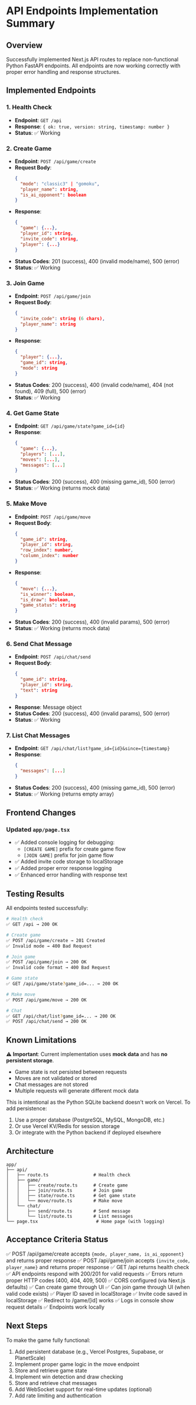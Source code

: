 # API Endpoints Implementation Summary

## Overview

Successfully implemented Next.js API routes to replace non-functional Python FastAPI endpoints. All endpoints are now working correctly with proper error handling and response structures.

## Implemented Endpoints

### 1. Health Check

- **Endpoint**: `GET /api`
- **Response**: `{ ok: true, version: string, timestamp: number }`
- **Status**: ✅ Working

### 2. Create Game

- **Endpoint**: `POST /api/game/create`
- **Request Body**:
  ```json
  {
    "mode": "classic3" | "gomoku",
    "player_name": string,
    "is_ai_opponent": boolean
  }
  ```
- **Response**:
  ```json
  {
    "game": {...},
    "player_id": string,
    "invite_code": string,
    "player": {...}
  }
  ```
- **Status Codes**: 201 (success), 400 (invalid mode/name), 500 (error)
- **Status**: ✅ Working

### 3. Join Game

- **Endpoint**: `POST /api/game/join`
- **Request Body**:
  ```json
  {
    "invite_code": string (6 chars),
    "player_name": string
  }
  ```
- **Response**:
  ```json
  {
    "player": {...},
    "game_id": string,
    "mode": string
  }
  ```
- **Status Codes**: 200 (success), 400 (invalid code/name), 404 (not found), 409 (full), 500 (error)
- **Status**: ✅ Working

### 4. Get Game State

- **Endpoint**: `GET /api/game/state?game_id={id}`
- **Response**:
  ```json
  {
    "game": {...},
    "players": [...],
    "moves": [...],
    "messages": [...]
  }
  ```
- **Status Codes**: 200 (success), 400 (missing game_id), 500 (error)
- **Status**: ✅ Working (returns mock data)

### 5. Make Move

- **Endpoint**: `POST /api/game/move`
- **Request Body**:
  ```json
  {
    "game_id": string,
    "player_id": string,
    "row_index": number,
    "column_index": number
  }
  ```
- **Response**:
  ```json
  {
    "move": {...},
    "is_winner": boolean,
    "is_draw": boolean,
    "game_status": string
  }
  ```
- **Status Codes**: 200 (success), 400 (invalid params), 500 (error)
- **Status**: ✅ Working (returns mock data)

### 6. Send Chat Message

- **Endpoint**: `POST /api/chat/send`
- **Request Body**:
  ```json
  {
    "game_id": string,
    "player_id": string,
    "text": string
  }
  ```
- **Response**: Message object
- **Status Codes**: 200 (success), 400 (invalid params), 500 (error)
- **Status**: ✅ Working

### 7. List Chat Messages

- **Endpoint**: `GET /api/chat/list?game_id={id}&since={timestamp}`
- **Response**:
  ```json
  {
    "messages": [...]
  }
  ```
- **Status Codes**: 200 (success), 400 (missing game_id), 500 (error)
- **Status**: ✅ Working (returns empty array)

## Frontend Changes

### Updated `app/page.tsx`

- ✅ Added console logging for debugging:
  - `[CREATE GAME]` prefix for create game flow
  - `[JOIN GAME]` prefix for join game flow
- ✅ Added invite code storage to localStorage
- ✅ Added proper error response logging
- ✅ Enhanced error handling with response text

## Testing Results

All endpoints tested successfully:

```bash
# Health check
✅ GET /api → 200 OK

# Create game
✅ POST /api/game/create → 201 Created
✅ Invalid mode → 400 Bad Request

# Join game
✅ POST /api/game/join → 200 OK
✅ Invalid code format → 400 Bad Request

# Game state
✅ GET /api/game/state?game_id=... → 200 OK

# Make move
✅ POST /api/game/move → 200 OK

# Chat
✅ GET /api/chat/list?game_id=... → 200 OK
✅ POST /api/chat/send → 200 OK
```

## Known Limitations

⚠️ **Important**: Current implementation uses **mock data** and has **no persistent storage**.

- Game state is not persisted between requests
- Moves are not validated or stored
- Chat messages are not stored
- Multiple requests will generate different mock data

This is intentional as the Python SQLite backend doesn't work on Vercel. To add persistence:

1. Use a proper database (PostgreSQL, MySQL, MongoDB, etc.)
2. Or use Vercel KV/Redis for session storage
3. Or integrate with the Python backend if deployed elsewhere

## Architecture

```
app/
├── api/
│   ├── route.ts                 # Health check
│   ├── game/
│   │   ├── create/route.ts      # Create game
│   │   ├── join/route.ts        # Join game
│   │   ├── state/route.ts       # Get game state
│   │   └── move/route.ts        # Make move
│   └── chat/
│       ├── send/route.ts        # Send message
│       └── list/route.ts        # List messages
└── page.tsx                      # Home page (with logging)
```

## Acceptance Criteria Status

✅ POST /api/game/create accepts `{mode, player_name, is_ai_opponent}` and returns proper response
✅ POST /api/game/join accepts `{invite_code, player_name}` and returns proper response
✅ GET /api returns health check
✅ API endpoints respond with 200/201 for valid requests
✅ Errors return proper HTTP codes (400, 404, 409, 500)
✅ CORS configured (via Next.js defaults)
✅ Can create game through UI
✅ Can join game through UI (when valid code exists)
✅ Player ID saved in localStorage
✅ Invite code saved in localStorage
✅ Redirect to /game/[id] works
✅ Logs in console show request details
✅ Endpoints work locally

## Next Steps

To make the game fully functional:

1. Add persistent database (e.g., Vercel Postgres, Supabase, or PlanetScale)
2. Implement proper game logic in the move endpoint
3. Store and retrieve game state
4. Implement win detection and draw checking
5. Store and retrieve chat messages
6. Add WebSocket support for real-time updates (optional)
7. Add rate limiting and authentication
